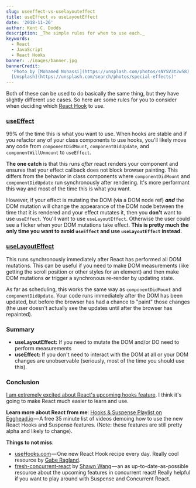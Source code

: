 ```yaml
---
slug: useeffect-vs-uselayouteffect
title: useEffect vs useLayoutEffect
date: '2018-11-26'
author: Kent C. Dodds
description: _The simple rules for when to use each._
keywords:
  - React
  - JavaScript
  - React Hooks
banner: ./images/banner.jpg
bannerCredit:
  'Photo by [Mohamed Nohassi](https://unsplash.com/photos/sNYSV3t2w58) on
  [Unsplash](https://unsplash.com/search/photos/special-effects)'
---
```


Both of these can be used to do basically the same thing, but they have
slightly different use cases. So here are some rules for you to consider
when deciding which [React Hook](https://reactjs.org/hooks) to use.

### [useEffect](https://reactjs.org/docs/hooks-reference.html#useeffect)

99% of the time this is what you want to use. When hooks are stable and if you
refactor any of your class components to use hooks, you'll likely move any code
from `componentDidMount`, `componentDidUpdate`, and `componentWillUnmount` to
`useEffect`.

**The one catch** is that this runs _after_ react renders your component and
ensures that your effect callback does not block browser painting. This differs
from the behavior in class components where `componentDidMount` and
`componentDidUpdate` run synchronously after rendering. It's more performant
this way and most of the time this is what you want.

However, if your effect is mutating the DOM (via a DOM node ref) **_and_** the
DOM mutation will change the appearance of the DOM node between the time that it
is rendered and your effect mutates it, then you **don't** want to use
`useEffect`. You'll want to use `useLayoutEffect`. Otherwise the user could see
a flicker when your DOM mutations take effect. **This is pretty much the only
time you want to avoid `useEffect` and use `useLayoutEffect` instead.**

### [useLayoutEffect](https://reactjs.org/docs/hooks-reference.html#uselayouteffect)

This runs synchronously immediately after React has performed all DOM mutations.
This can be useful if you need to make DOM measurements (like getting the scroll
position or other styles for an element) and then make DOM mutations **or**
trigger a synchronous re-render by updating state.

As far as scheduling, this works the same way as `componentDidMount` and
`componentDidUpdate`. Your code runs immediately after the DOM has been updated,
but before the browser has had a chance to "paint" those changes (the user doesn't
actually see the updates until after the browser has repainted).

### Summary

- **useLayoutEffect:** If you need to mutate the DOM and/or DO need to perform
  measurements
- **useEffect:** If you don't need to interact with the DOM at all or your DOM
  changes are unobservable (seriously, most of the time you should use this).

### Conclusion

[I am extremely excited about React's upcoming hooks feature](https://www.youtube.com/watch?v=0jlTw2XI7I8&t=39s&list=PLV5CVI1eNcJgCrPH_e6d57KRUTiDZgs0u).
I think it's going to make React much easier to learn and use.

**Learn more about React from me**:
[Hooks & Suspense Playlist on Egghead.io](http://kcd.im/hooks-and-suspense) — A
free 35 minute list of videos demoing how to use the new React Hooks and
Suspense features. (Note: these features are still pretty alpha and likely to
change).

**Things to not miss**:

- [useHooks.com](https://usehooks.com/) — One new React Hook recipe every day.
  Really cool resource by [Gabe Ragland](https://twitter.com/gabe_ragland).
- [fresh-concurrent-react](https://github.com/sw-yx/fresh-concurrent-react) by
  [Shawn Wang](https://twitter.com/swyx) — an as up-to-date-as-possible resource
  about the upcoming features in concurrent react! Really helpful if you want to
  play around with Suspense and Concurrent React.
